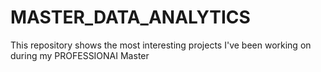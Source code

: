 # MASTER_DATA_ANALYTICS
This repository shows the most interesting projects I've been working on during my PROFESSIONAI Master
